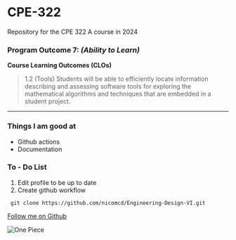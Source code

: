 # CPE-322
Repository for the CPE 322 A course in 2024

### Program Outcome 7: *(Ability to Learn)*
**Course Learning Outcomes (CLOs)**
> 1.2 (Tools) Students will be able to efficiently locate information describing and assessing software tools for exploring the mathematical algorithms and techniques that are embedded in a student project.

---

### Things I am good at
- Github actions
- Documentation

### To - Do List
1. Edit profile to be up to date
2. Create github workflow

` git clone https://github.com/nicomcd/Engineering-Design-VI.git`

[Follow me on Github](https://github.com/nicomcd)


![One Piece]()
